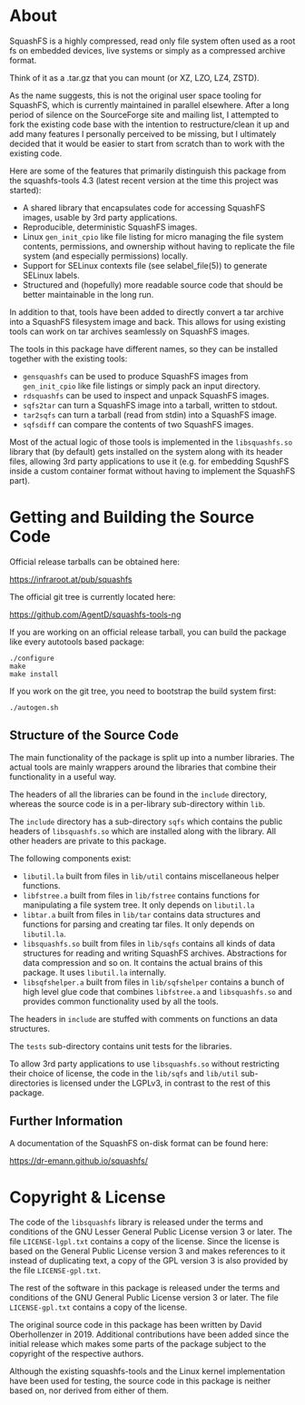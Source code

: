 # About

SquashFS is a highly compressed, read only file system often used as a root fs
on embedded devices, live systems or simply as a compressed archive format.

Think of it as a .tar.gz that you can mount (or XZ, LZO, LZ4, ZSTD).

As the name suggests, this is not the original user space tooling for
SquashFS, which is currently maintained in parallel elsewhere. After a
long period of silence on the SourceForge site and mailing list, I
attempted to fork the existing code base with the intention to
restructure/clean it up and add many features I personally perceived to
be missing, but I ultimately decided that it would be easier to start
from scratch than to work with the existing code.

Here are some of the features that primarily distinguish this package from
the squashfs-tools 4.3 (latest recent version at the time this project was
started):

 - A shared library that encapsulates code for accessing SquashFS images,
   usable by 3rd party applications.
 - Reproducible, deterministic SquashFS images.
 - Linux `gen_init_cpio` like file listing for micro managing the
   file system contents, permissions, and ownership without having to replicate
   the file system (and especially permissions) locally.
 - Support for SELinux contexts file (see selabel_file(5)) to generate
   SELinux labels.
 - Structured and (hopefully) more readable source code that should be better
   maintainable in the long run.


In addition to that, tools have been added to directly convert a tar archive
into a SquashFS filesystem image and back. This allows for using existing
tools can work on tar archives seamlessly on SquashFS images.


The tools in this package have different names, so they can be installed
together with the existing tools:

 - `gensquashfs` can be used to produce SquashFS images from `gen_init_cpio`
   like file listings or simply pack an input directory.
 - `rdsquashfs` can be used to inspect and unpack SquashFS images.
 - `sqfs2tar` can turn a SquashFS image into a tarball, written to stdout.
 - `tar2sqfs` can turn a tarball (read from stdin) into a SquashFS image.
 - `sqfsdiff` can compare the contents of two SquashFS images.


Most of the actual logic of those tools is implemented in the `libsquashfs.so`
library that (by default) gets installed on the system along with its header
files, allowing 3rd party applications to use it (e.g. for embedding SqushFS
inside a custom container format without having to implement the SquashFS
part).

# Getting and Building the Source Code

Official release tarballs can be obtained here:

https://infraroot.at/pub/squashfs

The official git tree is currently located here:

https://github.com/AgentD/squashfs-tools-ng

If you are working on an official release tarball, you can build the package
like every autotools based package:

	./configure
	make
	make install

If you work on the git tree, you need to bootstrap the build system first:

	./autogen.sh

## Structure of the Source Code

The main functionality of the package is split up into a number libraries.
The actual tools are mainly wrappers around the libraries that combine their
functionality in a useful way.

The headers of all the libraries can be found in the `include` directory,
whereas the source code is in a per-library sub-directory within `lib`.

The `include` directory has a sub-directory `sqfs` which contains the public
headers of `libsquashfs.so` which are installed along with the library. All
other headers are private to this package.

The following components exist:
 - `libutil.la` built from files in `lib/util` contains miscellaneous helper
   functions.
 - `libfstree.a` built from files in `lib/fstree` contains functions for
   manipulating a file system tree. It only depends on `libutil.la`
 - `libtar.a` built from files in `lib/tar` contains data structures and
   functions for parsing and creating tar files. It only depends
   on `libutil.la`.
 - `libsquashfs.so` built from files in `lib/sqfs` contains all kinds of
   data structures for reading and writing SquashFS archives. Abstractions
   for data compression and so on. It contains the actual brains of this
   package. It uses `libutil.la` internally.
 - `libsqfshelper.a` built from files in `lib/sqfshelper` contains a bunch
   of high level glue code that combines `libfstree.a` and `libsquashfs.so`
   and provides common functionality used by all the tools.

The headers in `include` are stuffed with comments on functions an data
structures.

The `tests` sub-directory contains unit tests for the libraries.

To allow 3rd party applications to use `libsquashfs.so` without restricting
their choice of license, the code in the `lib/sqfs` and `lib/util`
sub-directories is licensed under the LGPLv3, in contrast to the rest of this
package.

## Further Information

A documentation of the SquashFS on-disk format can be found here:

https://dr-emann.github.io/squashfs/

# Copyright & License

The code of the `libsquashfs` library is released under the terms and
conditions of the GNU Lesser General Public License version 3 or later. The
file `LICENSE-lgpl.txt` contains a copy of the license. Since the license is
based on the General Public License version 3 and makes references to it
instead of duplicating text, a copy of the GPL version 3 is also provided
by the file `LICENSE-gpl.txt`.

The rest of the software in this package is released under the terms and
conditions of the GNU General Public License version 3 or later. The
file `LICENSE-gpl.txt` contains a copy of the license.

The original source code in this package has been written by David
Oberhollenzer in 2019. Additional contributions have been added since the
initial release which makes some parts of the package subject to the copyright
of the respective authors.

Although the existing squashfs-tools and the Linux kernel implementation have
been used for testing, the source code in this package is neither based on,
nor derived from either of them.

